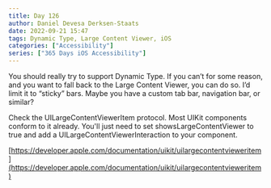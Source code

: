 ```yaml
---
title: Day 126
author: Daniel Devesa Derksen-Staats
date: 2022-09-21 15:47
tags: Dynamic Type, Large Content Viewer, iOS
categories: ["Accessibility"]
series: ["365 Days iOS Accessibility"]
---
```


You should really try to support Dynamic Type. If you can’t for some reason, and you want to fall back to the Large Content Viewer, you can do so. I’d limit it to “sticky” bars. Maybe you have a custom tab bar, navigation bar, or similar?

Check the UILargeContentViewerItem protocol. Most UIKit components conform to it already. You'll just need to set showsLargeContentViewer to true and add a UILargeContentViewerInteraction to your component.   

[https://developer.apple.com/documentation/uikit/uilargecontentvieweritem](https://developer.apple.com/documentation/uikit/uilargecontentvieweritem)

